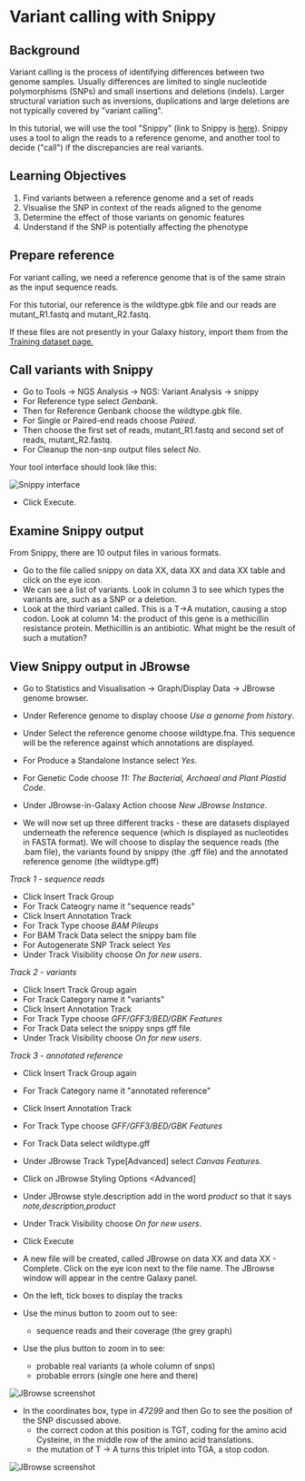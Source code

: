 # Variant calling with Snippy

## Background

Variant calling is the process of identifying differences between two genome samples.
Usually differences are limited to single nucleotide polymorphisms (SNPs) and small insertions and deletions (indels). Larger structural variation such as inversions, duplications and large deletions are not typically covered by "variant calling".

In this tutorial, we will use the tool "Snippy" (link to Snippy is [here](https://github.com/tseemann/snippy)). Snippy uses a tool to align the reads to a reference genome, and another tool to decide ("call") if the discrepancies are real variants.

## Learning Objectives

1. Find variants between a reference genome and a set of reads
2. Visualise the SNP in context of the reads aligned to the genome
3. Determine the effect of those variants on genomic features
4. Understand if the SNP is potentially affecting the phenotype

## Prepare reference

<!-- We will import  history from Galaxy:

- In the menu options across the top, go to <ss>Shared Data</ss>.
- Click on <ss>Histories</ss>.
- A list of published histories should appear. Click on <fn>GCC 2016 small genome variants</fn>.
- Click on <ss>Import history</ss>.
- An option will appear to re-name the history. We don't need to rename it, so click <ss>Import</ss>.
- The history will now appear in your Current History pane, and the files are now ready to use in Galaxy analyses.
-->


<!-- We will use the same data that we used in the [Assembly with Spades tutorial.](../spades/index.md) This should still be in your current galaxy history. If not, re-import the data into a new history using the instructions in that tutorial.-->

For variant calling, we need a reference genome that is of the same strain as the input sequence reads.

For this tutorial, our reference is the <fn>wildtype.gbk</fn> file and our reads are <fn>mutant_R1.fastq</fn> and <fn>mutant_R2.fastq</fn>.

If these files are not presently in your Galaxy history, import them from the [Training dataset page.](../data-dna/index.md)

## Call variants with Snippy

- Go to <ss>Tools &rarr; NGS Analysis &rarr; NGS: Variant Analysis &rarr; snippy</ss>
- For <ss>Reference type</ss> select *Genbank*.
- Then for <ss>Reference Genbank</ss> choose the <fn>wildtype.gbk</fn> file.
- For <ss>Single or Paired-end reads</ss> choose *Paired*.
- Then choose the first set of reads, <fn>mutant_R1.fastq</fn> and second set of reads, <fn>mutant_R2.fastq</fn>.
- For <ss>Cleanup the non-snp output files</ss> select *No*.

Your tool interface should look like this:

![Snippy interface](images/interface.png)

- Click <ss>Execute</ss>.

## Examine Snippy output

<!-- First, enable "Scratchbook" in Galaxy - this allows you to view several windows simultaneously. Click on the squares:

![scratchbook icon](images/scratchbook.png)

-->

From Snippy, there are 10 output files in various formats.

- Go to the file called <fn>snippy on data XX, data XX and data XX table</fn> and click on the eye icon.
- We can see a list of variants. Look in column 3 to see which types the variants are, such as a SNP or a deletion.
- Look at the third variant called. This is a T&rarr;A mutation, causing a stop codon. Look at column 14: the product of this gene is a methicillin resistance protein. Methicillin is an antibiotic. What might be the result of such a mutation? <!--[add a hint/info box]-->

## View Snippy output in JBrowse

- Go to <ss>Statistics and Visualisation &rarr; Graph/Display Data &rarr; JBrowse genome browser</ss>.

- Under <ss>Reference genome to display</ss> choose *Use a genome from history*.

- Under <ss>Select the reference genome</ss> choose <fn>wildtype.fna</fn>. This sequence will be the reference against which annotations are displayed.

- For <ss>Produce a Standalone Instance</ss> select *Yes*.

- For <ss>Genetic Code</ss> choose *11: The Bacterial, Archaeal and Plant Plastid Code*.

- Under <ss>JBrowse-in-Galaxy Action</ss> choose *New JBrowse Instance*.

- We will now set up three different tracks - these are datasets displayed underneath the reference sequence (which is displayed as nucleotides in FASTA format). We will choose to display the sequence reads (the .bam file), the variants found by snippy (the .gff file) and the annotated reference genome (the wildtype.gff)

*Track 1 - sequence reads*

- Click <ss>Insert Track Group</ss>
- For <ss>Track Cateogry</ss> name it "sequence reads"
- Click <ss>Insert Annotation Track</ss>
- For <ss>Track Type</ss> choose *BAM Pileups*
- For <ss>BAM Track Data</ss> select <fn>the snippy bam file</fn>
- For <ss>Autogenerate SNP Track</ss> select *Yes*
- Under <ss>Track Visibility</ss> choose *On for new users*.

*Track 2 - variants*

- Click <ss>Insert Track Group</ss> again
- For <ss>Track Category</ss> name it "variants"
- Click <ss>Insert Annotation Track</ss>
- For <ss>Track Type</ss> choose *GFF/GFF3/BED/GBK Features*
- For <ss>Track Data</ss> select <fn>the snippy snps gff file</fn>
- Under <ss>Track Visibility</ss> choose *On for new users*.

*Track 3 - annotated reference*

- Click <ss>Insert Track Group</ss> again
- For <ss> Track Category</ss> name it "annotated reference"
- Click <ss>Insert Annotation Track</ss>
- For <ss>Track Type</ss> choose *GFF/GFF3/BED/GBK Features*
- For <ss>Track Data</ss> select <fn>wildtype.gff</fn>
- Under <ss>JBrowse Track Type[Advanced]</ss> select *Canvas Features*.
- Click on <ss>JBrowse Styling Options <Advanced]</ss>
- Under <ss>JBrowse style.description</ss> add in the word *product* so that it says *note,description,product*
- Under <ss>Track Visibility</ss> choose *On for new users*.

- Click <ss>Execute</ss>

- A new file will be created, called <fn>JBrowse on data XX and data XX - Complete</fn>. Click on the eye icon next to the file name. The JBrowse window will appear in the centre Galaxy panel.

- On the left, tick boxes to display the tracks

- Use the minus button to zoom out to see:
    - sequence reads and their coverage (the grey graph)

- Use the plus button to zoom in to see:
    - probable real variants (a whole column of snps)
    - probable errors (single one here and there)

![JBrowse screenshot](images/jbrowse1.png)

- In the coordinates box, type in *47299* and then <ss>Go</ss> to see the position of the SNP discussed above.
    - the correct codon at this position is TGT, coding for the amino acid Cysteine, in the middle row of the amino acid translations.
    - the mutation of T &rarr; A turns this triplet into TGA, a stop codon.

![JBrowse screenshot](images/jbrowse2.png)    
